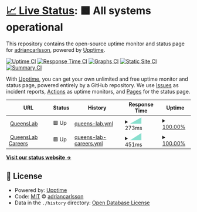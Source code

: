 # [📈 Live Status](https://adriancarlsson.github.io/uptime-adrian): <!--live status--> **🟩 All systems operational**

This repository contains the open-source uptime monitor and status page for [adriancarlsson](https://adriancarlsson.github.io/uptime-adrian), powered by [Upptime](https://github.com/upptime/upptime).

[![Uptime CI](https://github.com/adriancarlsson/uptime-adrian/workflows/Uptime%20CI/badge.svg)](https://github.com/adriancarlsson/uptime-adrian/actions?query=workflow%3A%22Uptime+CI%22)
[![Response Time CI](https://github.com/adriancarlsson/uptime-adrian/workflows/Response%20Time%20CI/badge.svg)](https://github.com/adriancarlsson/uptime-adrian/actions?query=workflow%3A%22Response+Time+CI%22)
[![Graphs CI](https://github.com/adriancarlsson/uptime-adrian/workflows/Graphs%20CI/badge.svg)](https://github.com/adriancarlsson/uptime-adrian/actions?query=workflow%3A%22Graphs+CI%22)
[![Static Site CI](https://github.com/adriancarlsson/uptime-adrian/workflows/Static%20Site%20CI/badge.svg)](https://github.com/adriancarlsson/uptime-adrian/actions?query=workflow%3A%22Static+Site+CI%22)
[![Summary CI](https://github.com/adriancarlsson/uptime-adrian/workflows/Summary%20CI/badge.svg)](https://github.com/adriancarlsson/uptime-adrian/actions?query=workflow%3A%22Summary+CI%22)

With [Upptime](https://upptime.js.org), you can get your own unlimited and free uptime monitor and status page, powered entirely by a GitHub repository. We use [Issues](https://github.com/adriancarlsson/uptime-adrian/issues) as incident reports, [Actions](https://github.com/adriancarlsson/uptime-adrian/actions) as uptime monitors, and [Pages](https://adriancarlsson.github.io/uptime-adrian) for the status page.

<!--start: status pages-->
<!-- This summary is generated by Upptime (https://github.com/upptime/upptime) -->
<!-- Do not edit this manually, your changes will be overwritten -->
<!-- prettier-ignore -->
| URL | Status | History | Response Time | Uptime |
| --- | ------ | ------- | ------------- | ------ |
| <img alt="" src="https://icons.duckduckgo.com/ip3/www.queenslab.co.ico" height="13"> [QueensLab](https://www.queenslab.co) | 🟩 Up | [queens-lab.yml](https://github.com/adriancarlsson/uptime-adrian/commits/HEAD/history/queens-lab.yml) | <details><summary><img alt="Response time graph" src="./graphs/queens-lab/response-time-week.png" height="20"> 273ms</summary><br><a href="https://adriancarlsson.github.io/uptime-adrian/history/queens-lab"><img alt="Response time 273" src="https://img.shields.io/endpoint?url=https%3A%2F%2Fraw.githubusercontent.com%2Fadriancarlsson%2Fuptime-adrian%2FHEAD%2Fapi%2Fqueens-lab%2Fresponse-time.json"></a><br><a href="https://adriancarlsson.github.io/uptime-adrian/history/queens-lab"><img alt="24-hour response time 273" src="https://img.shields.io/endpoint?url=https%3A%2F%2Fraw.githubusercontent.com%2Fadriancarlsson%2Fuptime-adrian%2FHEAD%2Fapi%2Fqueens-lab%2Fresponse-time-day.json"></a><br><a href="https://adriancarlsson.github.io/uptime-adrian/history/queens-lab"><img alt="7-day response time 273" src="https://img.shields.io/endpoint?url=https%3A%2F%2Fraw.githubusercontent.com%2Fadriancarlsson%2Fuptime-adrian%2FHEAD%2Fapi%2Fqueens-lab%2Fresponse-time-week.json"></a><br><a href="https://adriancarlsson.github.io/uptime-adrian/history/queens-lab"><img alt="30-day response time 273" src="https://img.shields.io/endpoint?url=https%3A%2F%2Fraw.githubusercontent.com%2Fadriancarlsson%2Fuptime-adrian%2FHEAD%2Fapi%2Fqueens-lab%2Fresponse-time-month.json"></a><br><a href="https://adriancarlsson.github.io/uptime-adrian/history/queens-lab"><img alt="1-year response time 273" src="https://img.shields.io/endpoint?url=https%3A%2F%2Fraw.githubusercontent.com%2Fadriancarlsson%2Fuptime-adrian%2FHEAD%2Fapi%2Fqueens-lab%2Fresponse-time-year.json"></a></details> | <details><summary><a href="https://adriancarlsson.github.io/uptime-adrian/history/queens-lab">100.00%</a></summary><a href="https://adriancarlsson.github.io/uptime-adrian/history/queens-lab"><img alt="All-time uptime 100.00%" src="https://img.shields.io/endpoint?url=https%3A%2F%2Fraw.githubusercontent.com%2Fadriancarlsson%2Fuptime-adrian%2FHEAD%2Fapi%2Fqueens-lab%2Fuptime.json"></a><br><a href="https://adriancarlsson.github.io/uptime-adrian/history/queens-lab"><img alt="24-hour uptime 100.00%" src="https://img.shields.io/endpoint?url=https%3A%2F%2Fraw.githubusercontent.com%2Fadriancarlsson%2Fuptime-adrian%2FHEAD%2Fapi%2Fqueens-lab%2Fuptime-day.json"></a><br><a href="https://adriancarlsson.github.io/uptime-adrian/history/queens-lab"><img alt="7-day uptime 100.00%" src="https://img.shields.io/endpoint?url=https%3A%2F%2Fraw.githubusercontent.com%2Fadriancarlsson%2Fuptime-adrian%2FHEAD%2Fapi%2Fqueens-lab%2Fuptime-week.json"></a><br><a href="https://adriancarlsson.github.io/uptime-adrian/history/queens-lab"><img alt="30-day uptime 100.00%" src="https://img.shields.io/endpoint?url=https%3A%2F%2Fraw.githubusercontent.com%2Fadriancarlsson%2Fuptime-adrian%2FHEAD%2Fapi%2Fqueens-lab%2Fuptime-month.json"></a><br><a href="https://adriancarlsson.github.io/uptime-adrian/history/queens-lab"><img alt="1-year uptime 100.00%" src="https://img.shields.io/endpoint?url=https%3A%2F%2Fraw.githubusercontent.com%2Fadriancarlsson%2Fuptime-adrian%2FHEAD%2Fapi%2Fqueens-lab%2Fuptime-year.json"></a></details>
| <img alt="" src="https://icons.duckduckgo.com/ip3/join.queenslab.se.ico" height="13"> [QueensLab Careers](https://join.queenslab.se) | 🟩 Up | [queens-lab-careers.yml](https://github.com/adriancarlsson/uptime-adrian/commits/HEAD/history/queens-lab-careers.yml) | <details><summary><img alt="Response time graph" src="./graphs/queens-lab-careers/response-time-week.png" height="20"> 451ms</summary><br><a href="https://adriancarlsson.github.io/uptime-adrian/history/queens-lab-careers"><img alt="Response time 451" src="https://img.shields.io/endpoint?url=https%3A%2F%2Fraw.githubusercontent.com%2Fadriancarlsson%2Fuptime-adrian%2FHEAD%2Fapi%2Fqueens-lab-careers%2Fresponse-time.json"></a><br><a href="https://adriancarlsson.github.io/uptime-adrian/history/queens-lab-careers"><img alt="24-hour response time 451" src="https://img.shields.io/endpoint?url=https%3A%2F%2Fraw.githubusercontent.com%2Fadriancarlsson%2Fuptime-adrian%2FHEAD%2Fapi%2Fqueens-lab-careers%2Fresponse-time-day.json"></a><br><a href="https://adriancarlsson.github.io/uptime-adrian/history/queens-lab-careers"><img alt="7-day response time 451" src="https://img.shields.io/endpoint?url=https%3A%2F%2Fraw.githubusercontent.com%2Fadriancarlsson%2Fuptime-adrian%2FHEAD%2Fapi%2Fqueens-lab-careers%2Fresponse-time-week.json"></a><br><a href="https://adriancarlsson.github.io/uptime-adrian/history/queens-lab-careers"><img alt="30-day response time 451" src="https://img.shields.io/endpoint?url=https%3A%2F%2Fraw.githubusercontent.com%2Fadriancarlsson%2Fuptime-adrian%2FHEAD%2Fapi%2Fqueens-lab-careers%2Fresponse-time-month.json"></a><br><a href="https://adriancarlsson.github.io/uptime-adrian/history/queens-lab-careers"><img alt="1-year response time 451" src="https://img.shields.io/endpoint?url=https%3A%2F%2Fraw.githubusercontent.com%2Fadriancarlsson%2Fuptime-adrian%2FHEAD%2Fapi%2Fqueens-lab-careers%2Fresponse-time-year.json"></a></details> | <details><summary><a href="https://adriancarlsson.github.io/uptime-adrian/history/queens-lab-careers">100.00%</a></summary><a href="https://adriancarlsson.github.io/uptime-adrian/history/queens-lab-careers"><img alt="All-time uptime 100.00%" src="https://img.shields.io/endpoint?url=https%3A%2F%2Fraw.githubusercontent.com%2Fadriancarlsson%2Fuptime-adrian%2FHEAD%2Fapi%2Fqueens-lab-careers%2Fuptime.json"></a><br><a href="https://adriancarlsson.github.io/uptime-adrian/history/queens-lab-careers"><img alt="24-hour uptime 100.00%" src="https://img.shields.io/endpoint?url=https%3A%2F%2Fraw.githubusercontent.com%2Fadriancarlsson%2Fuptime-adrian%2FHEAD%2Fapi%2Fqueens-lab-careers%2Fuptime-day.json"></a><br><a href="https://adriancarlsson.github.io/uptime-adrian/history/queens-lab-careers"><img alt="7-day uptime 100.00%" src="https://img.shields.io/endpoint?url=https%3A%2F%2Fraw.githubusercontent.com%2Fadriancarlsson%2Fuptime-adrian%2FHEAD%2Fapi%2Fqueens-lab-careers%2Fuptime-week.json"></a><br><a href="https://adriancarlsson.github.io/uptime-adrian/history/queens-lab-careers"><img alt="30-day uptime 100.00%" src="https://img.shields.io/endpoint?url=https%3A%2F%2Fraw.githubusercontent.com%2Fadriancarlsson%2Fuptime-adrian%2FHEAD%2Fapi%2Fqueens-lab-careers%2Fuptime-month.json"></a><br><a href="https://adriancarlsson.github.io/uptime-adrian/history/queens-lab-careers"><img alt="1-year uptime 100.00%" src="https://img.shields.io/endpoint?url=https%3A%2F%2Fraw.githubusercontent.com%2Fadriancarlsson%2Fuptime-adrian%2FHEAD%2Fapi%2Fqueens-lab-careers%2Fuptime-year.json"></a></details>

<!--end: status pages-->

[**Visit our status website →**](https://adriancarlsson.github.io/uptime-adrian)

## 📄 License

- Powered by: [Upptime](https://github.com/upptime/upptime)
- Code: [MIT](./LICENSE) © [adriancarlsson](https://adriancarlsson.github.io/uptime-adrian)
- Data in the `./history` directory: [Open Database License](https://opendatacommons.org/licenses/odbl/1-0/)
